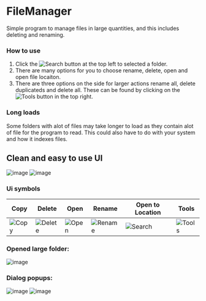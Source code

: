 # FileManager
Simple program to manage files in large quantities, and this includes deleting and renaming.

### How to use
1. Click the ![Search](https://user-images.githubusercontent.com/38990407/134218131-f588f11e-3bd4-46bc-82df-bd31582cd256.png)
 button at the top left to selected a folder.
2. There are many options for you to choose rename, delete, open and open file locaiton.
3. There are three options on the side for larger actions rename all, delete duplicateds and delete all. These can be found by clicking on the ![Tools](https://user-images.githubusercontent.com/38990407/134217752-3f67f5bb-f981-4639-82c0-831341076f34.png) button in the top right.
### Long loads
Some folders with alot of files may take longer to load as they contain alot of file for the program to read. This could also have to do with your system and how it indexes files.

## Clean and easy to use UI
![image](https://user-images.githubusercontent.com/38990407/134216190-11bbb348-cbaa-4485-b38a-e9785c182c9f.png)
![image](https://user-images.githubusercontent.com/38990407/134216272-8fd87f57-591d-485d-b361-fd44df9bbdab.png)

### Ui symbols
Copy | Delete | Open | Rename | Open to Location | Tools
-----|--------|------|--------|------------------|------
![Copy](https://user-images.githubusercontent.com/38990407/134217651-e7546094-3bf3-4252-be3c-4145712a68ca.png) | ![Delete](https://user-images.githubusercontent.com/38990407/134217684-e5aad5da-93f1-455b-a4af-92ff085c9227.png) | ![Open](https://user-images.githubusercontent.com/38990407/134217704-f9c07b40-1183-42ff-b934-ae22dc3fe79c.png) | ![Rename](https://user-images.githubusercontent.com/38990407/134217726-fa101f8c-26a6-4842-aefa-bb67fe1d6644.png) | ![Search](https://user-images.githubusercontent.com/38990407/134217741-25935425-8f69-407a-9ed3-da814f97697b.png) | ![Tools](https://user-images.githubusercontent.com/38990407/134217752-3f67f5bb-f981-4639-82c0-831341076f34.png)

### Opened large folder:
![image](https://user-images.githubusercontent.com/38990407/134216321-bfc9e38c-4cfe-4a0e-955b-4280943ebf1c.png)

### Dialog popups:

![image](https://user-images.githubusercontent.com/38990407/134216398-b629493b-816b-4dd2-9d6f-b74ab618acdf.png)
![image](https://user-images.githubusercontent.com/38990407/134216421-412e10cb-5758-489a-bb20-258d60077c5c.png)
